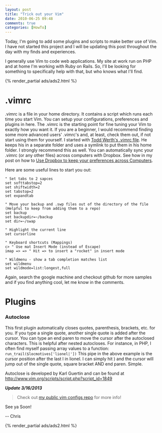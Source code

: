 ```yaml
---
layout: post
title: "Trick out your Vim"
date: 2010-06-25 09:48
comments: true
categories: [HowTo]
---
```


Today, I'm going to add some plugins and scripts to make better use of Vim. I have not started this project and I will be updating this post throughout the day with my finds and experiences.

I generally use Vim to code web applications. My site at work run on PHP and at home I'm working with Ruby on Rails. So, I'll be looking for something to specifically help with that, but who knows what I'll find.

{% render_partial ads/ads2.html %}

<!--more-->
# .vimrc

.vimrc is a file in your home directory. It contains a script which runs each time you start Vim. You can setup your configurations, preferences and plugins in here. The .vimrc is the starting point for fine tuning your Vim to exactly how you want it. If you are a beginner, I would recommend finding some more advanced users' .vimrc's and, at least, check them out, if not start using them for yourself. I started with <a href="http://blog.infinitered.com/entries/show/9">Todd Werth's .vimrc file</a>. He keeps his in a separate folder and uses a symlink to put them in his home folder. I strongly recommend this as well. You can automatically sync your .vimrc (or any other files) across computers with Dropbox. See how in my post on how to <a href='http://chrismar035.com/2010/06/25/use-dropbox-to-keep-your-preferences-across-computers/'>Use Dropbox to keep your preferences across Computers</a>.

Here are some useful lines to start you out:

    " Set tabs to 2 sapces
    set softtabstop=2
    set shiftwidth=2
    set tabstop=2
    set expandtab

    " Move your backup and .swp files out of the directory of the file (Helpful to keep from adding them to a repo)
    set backup
    set backupdir=~/backup
    set dir=~/swap

    " Highlight the current line
    set cursorline

    " Keyboard shortcuts (Mappings)
    c> " Use mat Insert Mode (instead of Escape)
    imap => => " Hit => to insert a "rocket" in insert mode

    " Wildmenu - show a tab completion matches list
    set wildmenu
    set wildmode=list:longest,full

Again, search the google machine and checkout github for more samples and if you find anything cool, let me know in the comments.

<h1>Plugins</h1>
<h3>Autoclose</h3>
<p>This first plugin automatically closes quotes, parenthesis, brackets, etc. for you. If you type a single quote, another single quote is added after the cursor. You can type an end paren to move the cursor after the autoclosed characters. This is helpful after nested autocloses. For instance, in PHP, I often find myself passing array values to a function:
<code>run_trail($locmotives['lionel|'])</code>
This pipe in the above example is the cursor position after the last l in lionel. I can simply hit ) and the cursor will jump out of the single quote, square bracket AND end paren. Simple.</p>
<p>Autoclose is developed by Karl Guertin and can be found at <a href='http://www.vim.org/scripts/script.php?script_id=1849'>http://www.vim.org/scripts/script.php?script_id=1849</a></p>

***Update 3/16/2013***

>  Check out [my public vim configs repo](https://github.com/chrismar035/vim_configs) for more info!

See ya Soon!

-- Chris

{% render_partial ads/ads2.html %}
